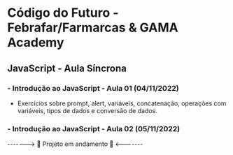 # Código do Futuro - Febrafar/Farmarcas & GAMA Academy 

## JavaScript - Aula Síncrona

### - Introdução ao JavaScript - Aula 01 (04/11/2022)
* Exercícios sobre prompt, alert, variáveis, concatenação, operações com variáveis, tipos de dados e conversão de dados.

### - Introdução ao JavaScript - Aula 02 (05/11/2022)


-------> :construction: Projeto em andamento :construction: <-------
<!--

'#68ff46'
## 🗂 Modules

### 1 Front-end

#### Class 01 | Agile Methodology
    -  Agile Methodology
    -  Tradicional model x Agile teams
    -  Agile Manifest
    -  What is Scrum?
    -  Scrum Roles
    -  Scrum Advantages
    -  Scrum: Rituals and Cerimonies
    -  Scrum: Artifacts
    -  Scrum Practices I
    -  Scrum Practices II
    -  Scrum: Backlog Refinement
    -  Kanban

#### Class 02 | GIT
    -  Presentation and introduction to the theme
    -  Installation and basic commands
    -  Github and Remote repository
    -  Branch and Merge
    -  Fork, Pull Request and Github Pages

#### Class 03 | Introduction to JavaScript
    -  Review Basic JavaScript
    -  Template String
    -  Ternary Operator
    -  Arrow Functions
    -  Arrays, Spread & Methods
    -  Objects Destructuring
    -  SPA, PWA, and Web Components
    -  Project

#### Class 04 | JavaScript Practice
    -  Explicar o conceito de infraestrutura como código
    -  O que existia antes da infraestrutura como código?
    -  2 paradigmas para a infraestrutura como código: 
        -  código imperativo vs código declarativo
    -  Ecossistema de ferramentas
        -  diferenças entre tecnologias 
        -  tecnologias que devemos conhecer
    -  O princípio da idempotência

#### Class 05 | Angular: Components
    -  O que é AWS CloudFormation?
    -  Como usar essa ferramenta?
    -  Onde usamos?
    -  Quem usa?
    -  Está na hora de praticar!

#### Class 06 | Angular: Properties and Events
    -  Integração de Classs 4 e 5

#### Class 07 | Angular: Directives
    -  O que é Ansible?
    -  Como usar essa ferramenta?
    -  Onde usamos?
    -  Quem usa?
    -  Está na hora de praticar!

#### Class 08 | Angular: Encapsulation and Pipes
    -  O que é Terraform?
    -  Como usar essa ferramenta?
    -  Onde usamos?
    -  Quem usa?
    -  Está na hora de praticar!

#### Class 09 | Angular: Routes and Modules
    -  Integração de Classs 7 e 8 

#### Class 10 | Angular: Interfaces
    -  Detalhes de TF (Terraform DSL)
    -  Escrevemos um modelo mais complexo
    -  O que é um provisionador?
    -  O que é um módulo?

#### Class 11 | Angular: Forms
    -  Detalhes de TF (Terraform DSL)
    -  Escrevemos um modelo mais complexo
    -  O que é um provisionador?
    -  O que é um módulo?

#### Class 12 | Angular: Libraries and Deploy with Firebase
    -  Integração das Classs 10 e 11

### 2 Back-end

#### Class 01 | Introduction to .NET
    -  Definir e explicar o objetivo da disciplina
    -  Enumerar e percorrer os temas vistos em Introdução à Informática e Infraestrutura I
    -  Localizar em tempo e espaço os temas vistos em um mapa do mundo da infraestrutura moderna
    -  Apresentar os conteúdos da Infraestrutura II e explicar como aumentam os conteúdos já adquiridos

#### Class 02 | .NET Frameworks
    -  Explicar o que é DevOps
    -  Problemas que ele resolve
    -  .NET Core
    -  Perfis e pessoas que atuam no ecossistema DevOps
    -  O que se espera de uma pessoa que se desenvolve nesse ecossistema

#### Class 03 | Identity Server and Visual Studio
    -  Integração de Classs 1 e 2

#### Class 04 | Object-oriented
    -  Explicar o conceito de infraestrutura como código
    -  O que existia antes da infraestrutura como código?
    -  2 paradigmas para a infraestrutura como código: 
        -  código imperativo vs código declarativo
    -  Ecossistema de ferramentas
        -  diferenças entre tecnologias 
        -  tecnologias que devemos conhecer
    -  O princípio da idempotência

#### Class 05 | SOLID Principles
    -  O que é AWS CloudFormation?
    -  Como usar essa ferramenta?
    -  Onde usamos?
    -  Quem usa?
    -  Está na hora de praticar!

#### Class 06 | Best pratices for software development and testing
    -  Integração de Classs 4 e 5

#### Class 07 | Database: Fundamentals
    -  O que é Ansible?
    -  Como usar essa ferramenta?
    -  Onde usamos?
    -  Quem usa?
    -  Está na hora de praticar!

#### Class 08 | Database: MySQL
    -  O que é Terraform?
    -  Como usar essa ferramenta?
    -  Onde usamos?
    -  Quem usa?
    -  Está na hora de praticar!

#### Class 09 | MVC Pattern, Models and Views
    -  Integração de Classs 7 e 8 

#### Class 10 | Design Patterns
    -  Detalhes de TF (Terraform DSL)
    -  Escrevemos um modelo mais complexo
    -  O que é um provisionador?
    -  O que é um módulo?

#### Class 11 | API's
    -  Detalhes de TF (Terraform DSL)
    -  Escrevemos um modelo mais complexo
    -  O que é um provisionador?
    -  O que é um módulo?

#### Class 12 | Message Brokers and Traceability ID
    -  Integração das Classs 10 e 11

#### Class 13 | Idempotence, Circuit Breaker and Telemetry
    -  O que são e para que servem?
    -  Que papel eles desempenham no mundo da infraestrutura moderna?
    -  Quais tecnologias existem?
    -  Apresentando Jenkins (e diferentes maneiras de executá-lo)
    -  Scripting como amálgama

#### Class 14 | Testing and Error handling
    -  Qual é o processo de construção e o que incluímos nele?
        -  Maven: compilação e gerenciamento de configurações
        -  Testing: Unit testing
        -  Docker: construção de imagens
    -  O que é continuous integration (CI) e por que é importante conhecer o conceito?
        -  Triggers
    -  O que é um artefato?
        -  Onde armazenamos o produto do processo Build?
        -  Princípio da imutabilidade
        -->